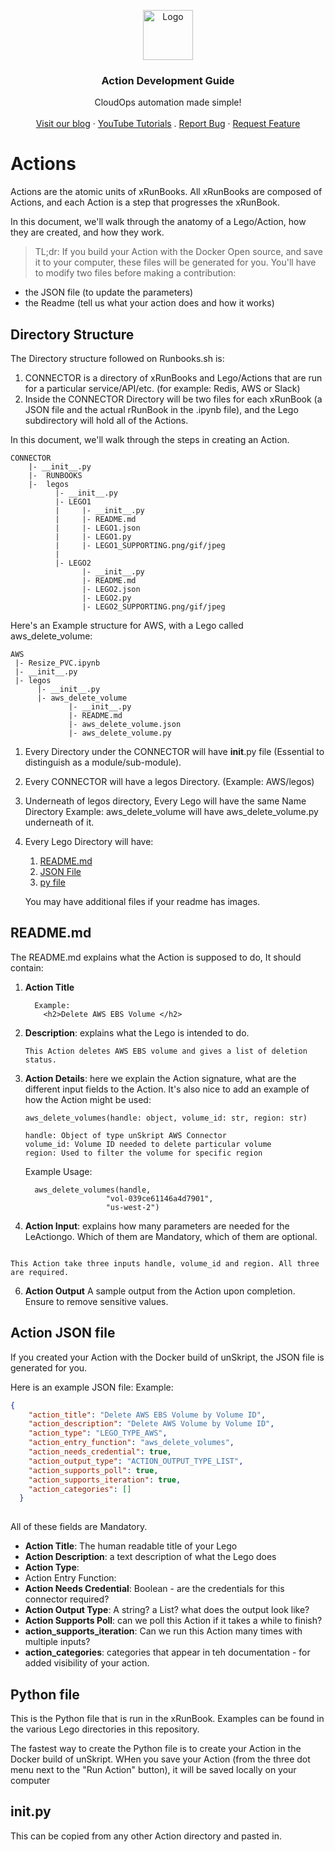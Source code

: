 
<p align="center">
  <a href="https://github.com/unskript/Awesome-CloudOps-Automation">
    <img src="https://unskript.com/assets/favicon.png" alt="Logo" width="80" height="80">
  </a>
<p align="center">
  <h3 align="center">Action Development Guide</h3>
  <p align="center">
    CloudOps automation made simple!
    <br />
    <br />
    <a href="https://unskript.com/blog">Visit our blog</a>
    ·
    <a href="https://www.youtube.com/channel/UCvtSYNHVvuogq2u-F7UDMkw">YouTube Tutorials</a>
    .
    <a href="https://github.com/unskript/Awesome-CloudOps-Automation/issues/new?assignees=&labels=&template=bug_report.md&title=">Report Bug</a>
    ·
    <a href="https://github.com/unskript/Awesome-CloudOps-Automation/issues/new?assignees=&labels=&template=feature_request.md&title=">Request Feature</a>
  </p>
</p>


# Actions

Actions are the atomic units of xRunBooks.  All xRunBooks are composed of Actions, and each Action is a step that progresses the xRunBook.

In this document, we'll walk through the anatomy of a Lego/Action, how they are created, and how they work.

> TL;dr: If you build your Action with the Docker Open source, and save it to your computer, these files will be generated for you. You'll have to modify two files before making a contribution: 
  * the JSON file (to update the parameters)
  * the Readme (tell us what your action does and how it works)




## Directory Structure

The Directory structure followed on Runbooks.sh is:

1. CONNECTOR is a directory of xRunBooks and Lego/Actions that are run for a particular service/API/etc. (for example: Redis, AWS or Slack)
2. Inside the CONNECTOR Directory will be two files for each xRunBook (a JSON file and the actual rRunBook in the .ipynb file), and the Lego subdirectory will hold all of the Actions.

In this document, we'll walk through the steps in creating an Action.

```
CONNECTOR
    |- __init__.py
    |-  RUNBOOKS 
    |-  legos
          |- __init__.py
          |- LEGO1
          |     |- __init__.py
          |     |- README.md
          |     |- LEGO1.json 
          |     |- LEGO1.py
          |     |- LEGO1_SUPPORTING.png/gif/jpeg 
          | 
          |- LEGO2
                |- __init__.py
                |- README.md
                |- LEGO2.json
                |- LEGO2.py
                |- LEGO2_SUPPORTING.png/gif/jpeg 
```          
          
          
Here's an Example structure for AWS, with a Lego called aws_delete_volume:
```
AWS
 |- Resize_PVC.ipynb
 |- __init__.py
 |- legos
      |- __init__.py
      |- aws_delete_volume
             |- __init__.py
             |- README.md
             |- aws_delete_volume.json
             |- aws_delete_volume.py

```

 1. Every Directory under the CONNECTOR will have __init__.py file (Essential to distinguish as a module/sub-module).  

 2. Every CONNECTOR will have a legos Directory. (Example: AWS/legos)

 3. Underneath of legos directory, Every Lego will have the same Name Directory Example: aws_delete_volume will have aws_delete_volume.py underneath of it. 

 4. Every Lego Directory will have:
    1. [README.md](#readmemd)
    2. [JSON File](#json-file)
    3. [py file](#python-file) 
    
    You may have additional files if your readme has images.


## README.md

The  README.md explains what the Action is supposed to do, It should contain:

  1. **Action Title** 
      ```
        Example:
          <h2>Delete AWS EBS Volume </h2>
      ```

  2.  **Description**: explains what the Lego is intended to do.

      ```
      This Action deletes AWS EBS volume and gives a list of deletion status.
      ```

  3. **Action Details**: here we explain the Action signature, what are the different input fields to the Action.  It's also nice to add an example of how the Action might be used:

      ```
      aws_delete_volumes(handle: object, volume_id: str, region: str)

      handle: Object of type unSkript AWS Connector
      volume_id: Volume ID needed to delete particular volume
      region: Used to filter the volume for specific region
      ```
        
      Example Usage:

           aws_delete_volumes(handle,
                           "vol-039ce61146a4d7901",
                           "us-west-2")
    
 5. **Action Input**: explains how many parameters are needed for the LeActiongo. Which of them are Mandatory, which of them are optional. 

 ```

This Action take three inputs handle, volume_id and region. All three are required.
 ```

 6. **Action Output** A sample output from the Action upon completion.  Ensure to remove sensitive values. 


## Action JSON file

If you created your Action with the Docker build of unSkript, the JSON file is generated for you. 

Here is an example JSON file:
Example:

```json
{
    "action_title": "Delete AWS EBS Volume by Volume ID",
    "action_description": "Delete AWS Volume by Volume ID",
    "action_type": "LEGO_TYPE_AWS",
    "action_entry_function": "aws_delete_volumes",
    "action_needs_credential": true,
    "action_output_type": "ACTION_OUTPUT_TYPE_LIST",
    "action_supports_poll": true,
    "action_supports_iteration": true,
    "action_categories": []
  }
  
```
All of these fields are Mandatory.

* **Action Title**: The human readable title of your Lego
* **Action Description**: a text description of what the Lego does
* **Action Type**:
* Action Entry Function:
* **Action Needs Credential**: Boolean - are the credentials for this connector required?
* **Action Output Type**: A string? a List?  what does the output look like?
* **Action Supports Poll**: can we poll this Action if it takes a while to finish?
* **action_supports_iteration**: Can we run this Action many times with multiple inputs?
* **action_categories**: categories that appear in teh documentation - for added visibility of your action.


## Python file

This is the Python file that is run in the xRunBook.  Examples can be found in the various Lego directories in this repository.

The fastest way to create the Python file is to create your Action in the Docker build of unSkript. WHen you save your Action (from the three dot menu next to the "Run Action" button), it will be saved locally on your computer

## __init__.py

This can be copied from any other Action directory and pasted in.



